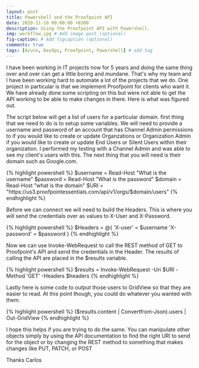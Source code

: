 ```yaml
---
layout: post
title: Powershell and the Proofpoint API
date: 2020-11-10 00:00:00 +0300
description: Using the Proofpoint API with Powershell.
img: workflow.jpg # Add image post (optional)
fig-caption: # Add figcaption (optional)
comments: true
tags: [Azure, DevOps, Proofpoint, Powershell] # add tag
---
```


I have been working in IT projects now for 5 years and doing the same thing over and over can get a little boring and mundane.  That's why my team and I have been working hard to automate a lot of the projects that we do.  One project in particular is that we implement Proofpoint for clients who want it.  We have already done some scripting on this but were not able to get the API working to be able to make changes in there.  Here is what was figured out.

The script below will get a list of users for a particular domain.  first thing that we need to do is to setup some variables.  We will need to provide a username and password of an account that has Channel Admin permissions to if you would like to create or update Organzations or Organization Admin if you would like to create or update End Users or Silent Users within their organization.  I performed my testing with a Channel Admin and was able to see my client's users with this.  The next thing that you will need is their domain such as Google.com.

{% highlight powershell %}
$username = Read-Host "What is the username" 
$password = Read-Host "What is the password" 
$domain = Read-Host "what is the domain"
$URI = "https://us3.proofpointessentials.com/api/v1/orgs/$domain/users"
{% endhighlight %}

Before we can connect we will need to build the Headers.  This is where you will send the credentials over as values to X-User and X-Password.

{% highlight powershell %}
$Headers = @{
    'X-user' = $username
    'X-password' = $password
}
{% endhighlight %}

Now we can use Invoke-WebRequest to call the REST method of GET to Proofpoint's API and send the credentials in the Header.  The results of calling the API are placed in the $results variable.

{% highlight powershell %}
$results = Invoke-WebRequest -Uri $URI -Method 'GET' -Headers $headers
{% endhighlight %}

Lastly here is some code to output those users to GridView so that they are easier to read.  At this point though, you could do whatever you wanted with them.

{% highlight powershell %}
($results.content | Convertfrom-Json).users | Out-GridView
{% endhighlight %}

I hope this helps if you are trying to do the same.  You can manipulate other objects simply by using the API documentation to find the right URI to send for the object or by changing the REST method to something that makes changes like PUT, PATCH, or POST


Thanks
Carlos